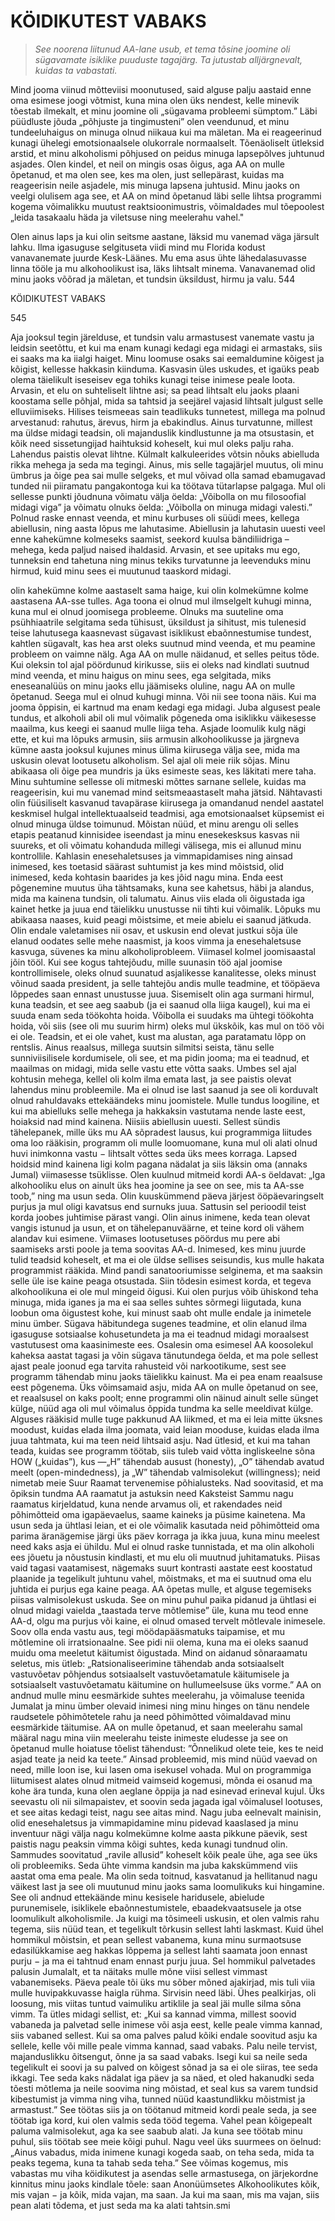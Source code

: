 # KÖIDIKUTEST VABAKS

> *See noorena liitunud AA-lane usub, et tema tõsine joomine oli sügavamate isiklike puuduste tagajärg. Ta jutustab alljärgnevalt, kuidas ta vabastati.*

Mind jooma viinud mõtteviisi moonutused, said alguse palju aastaid enne oma esimese joogi võtmist, kuna mina olen üks nendest, kelle minevik tõestab ilmekalt, et minu joomine oli „sügavama probleemi sümptom.” Läbi püüdluste jõuda „põhjuste ja tingimusteni” olen veendunud, et minu tundeeluhaigus on minuga olnud niikaua kui ma mäletan. Ma ei reageerinud kunagi ühelegi emotsionaalsele olukorrale normaalselt. Tõenäoliselt ütleksid arstid, et minu alkoholismi põhjused on peidus minuga lapsepõlves juhtunud asjades. Olen kindel, et neil on mingis osas õigus, aga AA on mulle õpetanud, et ma olen see, kes ma olen, just sellepärast, kuidas ma reageerisin neile asjadele, mis minuga lapsena juhtusid. Minu jaoks on veelgi olulisem aga see, et AA on mind õpetanud läbi selle lihtsa programmi kogema võimalikku muutust reaktsioonimustris, võimaldades mul tõepoolest „leida tasakaalu häda ja viletsuse ning meelerahu vahel."

Olen ainus laps ja kui olin seitsme aastane, läksid mu vanemad väga järsult lahku. Ilma igasuguse selgituseta viidi mind mu Florida kodust vanavanemate juurde Kesk-Läänes. Mu ema asus ühte lähedalasuvasse linna tööle ja mu alkohoolikust isa, läks lihtsalt minema. Vanavanemad olid minu jaoks võõrad ja mäletan, et tundsin üksildust, hirmu ja valu.
544

KÖIDIKUTEST VABAKS

545

Aja jooksul tegin järelduse, et tundsin valu armastusest vanemate vastu ja leidsin seetõttu, et kui ma enam kunagi kedagi ega midagi ei armastaks, siis ei saaks ma ka iialgi haiget. Minu loomuse osaks sai eemaldumine kõigest ja kõigist, kellesse hakkasin kiinduma. Kasvasin üles uskudes, et igaüks peab olema täielikult iseseisev ega tohiks kunagi teise inimese peale loota. Arvasin, et elu on suhteliselt lihtne asi; sa pead lihtsalt elu jaoks plaani koostama selle põhjal, mida sa tahtsid ja seejärel vajasid lihtsalt julgust selle elluviimiseks. Hilises teismeeas sain teadlikuks tunnetest, millega ma polnud arvestanud: rahutus, ärevus, hirm ja ebakindlus. Ainus turvatunne, millest ma üldse midagi teadsin, oli majanduslik kindlustunne ja ma otsustasin, et kõik need sissetungijad haihtuksid koheselt, kui mul oleks palju raha. Lahendus paistis olevat lihtne. Külmalt kalkuleerides võtsin nõuks abielluda rikka mehega ja seda ma tegingi. Ainus, mis selle tagajärjel muutus, oli minu ümbrus ja õige pea sai mulle selgeks, et mul võivad olla samad ebamugavad tunded nii piiramatu pangakontoga kui ka töötava tütarlapse palgaga. Mul oli sellesse punkti jõudnuna võimatu välja öelda: „Võibolla on mu filosoofial midagi viga” ja võimatu olnuks öelda: „Võibolla on minuga midagi valesti.” Polnud raske ennast veenda, et minu kurbuses oli süüdi mees, kellega abiellusin, ning aasta lõpus me lahutasime. Abiellusin ja lahutasin uuesti veel enne kahekümne kolmeseks saamist, seekord kuulsa bändiliidriga – mehega, keda paljud naised ihaldasid. Arvasin, et see upitaks mu ego, tunneksin end tahetuna ning minus tekiks turvatunne ja leevenduks minu hirmud, kuid minu sees ei muutunud taaskord midagi.

olin kahekümne kolme aastaselt sama haige, kui olin kolmekümne kolme aastasena AA-sse tulles. Aga toona ei olnud mul ilmselgelt kuhugi minna, kuna mul ei olnud joomisega probleeme. Olnuks ma suuteline oma psühhiaatrile selgitama seda tühisust, üksildust ja sihitust, mis tulenesid teise lahutusega kaasnevast sügavast isiklikust ebaõnnestumise tundest, kahtlen sügavalt, kas hea arst oleks suutnud mind veenda, et mu peamine probleem on vaimne nälg. Aga AA on mulle näidanud, et selles peitus tõde. Kui oleksin tol ajal pöördunud kirikusse, siis ei oleks nad kindlati suutnud mind veenda, et minu haigus on minu sees, ega selgitada, miks eneseanalüüs on minu jaoks ellu jäämiseks oluline, nagu AA on mulle õpetanud. Seega mul ei olnud kuhugi minna. Või nii see toona näis. Kui ma jooma õppisin, ei kartnud ma enam kedagi ega midagi. Juba algusest peale tundus, et alkoholi abil oli mul võimalik põgeneda oma isiklikku väikesesse maailma, kus keegi ei saanud mulle liiga teha. Asjade loomulik kulg nägi ette, et kui ma lõpuks armusin, siis armusin alkohoolikusse ja järgneva kümne aasta jooksul kujunes minus ülima kiirusega välja see, mida ma uskusin olevat lootusetu alkoholism. Sel ajal oli meie riik sõjas. Minu abikaasa oli õige pea mundris ja üks esimeste seas, kes läkitati mere taha. Minu suhtumine sellesse oli mitmeski mõttes sarnane sellele, kuidas ma reageerisin, kui mu vanemad mind seitsmeaastaselt maha jätsid. Nähtavasti olin füüsiliselt kasvanud tavapärase kiirusega ja omandanud nendel aastatel keskmisel hulgal intellektuaalseid teadmisi, aga emotsionaalset küpsemist ei olnud minuga üldse toimunud. Mõistan nüüd, et minu arengu oli selles etapis peatanud kinnisidee iseendast ja minu enesekesksus kasvas nii suureks, et oli võimatu kohanduda millegi välisega, mis ei allunud minu kontrollile. Kahlasin enesehaletsuses ja vimmapidamises ning ainsad inimesed, kes toetasid säärast suhtumist ja kes mind mõistsid, olid inimesed, keda kohtasin baarides ja kes jõid nagu mina. Enda eest põgenemine muutus üha tähtsamaks, kuna see kahetsus, häbi ja alandus, mida ma kainena tundsin, oli talumatu. Ainus viis elada oli õigustada iga kainet hetke ja juua end täielikku unustusse nii tihti kui võimalik. Lõpuks mu abikaasa naases, kuid peagi mõistsime, et meie abielu ei saanud jätkuda. Olin endale valetamises nii osav, et uskusin end olevat justkui sõja üle elanud oodates selle mehe naasmist, ja koos vimma ja enesehaletsuse kasvuga, süvenes ka minu alkoholiprobleem. Viimasel kolmel joomisaastal jõin tööl. Kui see kogus tahtejõudu, mille suunasin töö ajal joomise kontrollimisele, oleks olnud suunatud asjalikesse kanalitesse, oleks minust võinud saada president, ja selle tahtejõu andis mulle teadmine, et tööpäeva lõppedes saan ennast unustusse juua. Sisemiselt olin aga surmani hirmul, kuna teadsin, et see aeg saabub (ja ei saanud olla liiga kaugel), kui ma ei suuda enam seda töökohta hoida. Võibolla ei suudaks ma ühtegi töökohta hoida, või siis (see oli mu suurim hirm) oleks mul ükskõik, kas mul on töö või ei ole. Teadsin, et ei ole vahet, kust ma alustan, aga paratamatu lõpp on rentslis. Ainus reaalsus, millega suutsin silmitsi seista, tänu selle sunniviisilisele kordumisele, oli see, et ma pidin jooma; ma ei teadnud, et maailmas on midagi, mida selle vastu ette võtta saaks. Umbes sel ajal kohtusin mehega, kellel oli kolm ilma emata last, ja see paistis olevat lahendus minu probleemile. Ma ei olnud ise last saanud ja see oli korduvalt olnud rahuldavaks ettekäändeks minu joomistele. Mulle tundus loogiline, et kui ma abielluks selle mehega ja hakkaksin vastutama nende laste eest, hoiaksid nad mind kainena. Niisiis abiellusin uuesti. Sellest sündis tähelepanek, mille üks mu AA sõpradest lausus, kui programmiga liitudes oma loo rääkisin, programm oli mulle loomuomane, kuna mul oli alati olnud huvi inimkonna vastu − lihtsalt võttes seda üks mees korraga. Lapsed hoidsid mind kainena ligi kolm pagana nädalat ja siis läksin oma (annaks Jumal) viimasesse tsüklisse. Olen kuulnud mitmeid kordi AA-s öeldavat: „Iga alkohooliku elus on ainult üks hea joomine ja see on see, mis ta AA-sse toob,” ning ma usun seda. Olin kuuskümmend päeva järjest ööpäevaringselt purjus ja mul oligi kavatsus end surnuks juua. Sattusin sel perioodil teist korda joobes juhtimise pärast vangi. Olin ainus inimene, keda tean olevat vangis istunud ja usun, et on tähelepanuväärne, et teine kord oli vähem alandav kui esimene. Viimases lootusetuses pöördus mu pere abi saamiseks arsti poole ja tema soovitas AA-d. Inimesed, kes minu juurde tulid teadsid koheselt, et ma ei ole üldse sellises seisundis, kus mulle hakata programmist rääkida. Mind pandi sanatooriumisse selginema, et ma saaksin selle üle ise kaine peaga otsustada. Siin tõdesin esimest korda, et tegeva alkohoolikuna ei ole mul mingeid õigusi. Kui olen purjus võib ühiskond teha minuga, mida iganes ja ma ei saa selles suhtes sõrmegi liigutada, kuna loobun oma õigustest kohe, kui minust saab oht mulle endale ja inimetele minu ümber. Sügava häbitundega sugenes teadmine, et olin elanud ilma igasuguse sotsiaalse kohusetundeta ja ma ei teadnud midagi moraalsest vastutusest oma kaasinimeste ees.
Osalesin oma esimesel AA koosolekul kaheksa aastat tagasi ja võin sügava tänutundega öelda, et ma pole sellest ajast peale joonud ega tarvita rahusteid või narkootikume, sest see programm tähendab minu jaoks täielikku kainust. Ma ei pea enam reaalsuse eest põgenema. Üks võimsamaid asju, mida AA on mulle õpetanud on see, et reaalsusel on kaks poolt; enne programmi olin näinud ainult selle sünget külge, nüüd aga oli mul võimalus õppida tundma ka selle meeldivat külge. Alguses rääkisid mulle tuge pakkunud AA liikmed, et ma ei leia mitte üksnes moodust, kuidas elada ilma joomata, vaid leian mooduse, kuidas elada ilma juua tahtmata, kui ma teen neid lihtsaid asju. Nad ütlesid, et kui ma tahan teada, kuidas see programm töötab, siis tuleb vaid võtta ingliskeelne sõna HOW („kuidas”), kus —„H” tähendab ausust (honesty), „O” tähendab avatud meelt (open-mindedness), ja „W” tähendab valmisolekut (willingness); neid nimetab meie Suur Raamat tervenemise põhialusteks. Nad soovitasid, et ma õpiksin tundma AA raamatut ja astuksin need Kaksteist Sammu nagu raamatus kirjeldatud, kuna nende arvamus oli, et rakendades neid põhimõtteid oma igapäevaelus, saame kaineks ja püsime kainetena. Ma usun seda ja ühtlasi leian, et ei ole võimalik kasutada neid põhimõtteid oma parima äranägemise järgi üks päev korraga ja ikka juua, kuna minu meelest need kaks asja ei ühildu. Mul ei olnud raske tunnistada, et ma olin alkoholi ees jõuetu ja nõustusin kindlasti, et mu elu oli muutnud juhitamatuks. Piisas vaid tagasi vaatamisest, nägemaks suurt kontrasti aastate eest koostatud plaanide ja tegelikult juhtunu vahel, mõistmaks, et ma ei suutnud oma elu juhtida ei purjus ega kaine peaga. AA õpetas mulle, et alguse tegemiseks piisas valmisolekust uskuda. See on minu puhul paika pidanud ja ühtlasi ei olnud midagi vaielda „taastada terve mõtlemise” üle, kuna mu teod enne AA-d, olgu ma purjus või kaine, ei olnud omased tervelt mõtlevale inimesele. Soov olla enda vastu aus, tegi möödapääsmatuks taipamise, et mu mõtlemine oli irratsionaalne. See pidi nii olema, kuna ma ei oleks saanud muidu oma meeletut käitumist õigustada. Mind on aidanud sõnaraamatu seletus, mis ütleb: „Ratsionaliseerimine tähendab anda sotsiaalselt vastuvõetav põhjendus sotsiaalselt vastuvõetamatule käitumisele ja sotsiaalselt vastuvõetamatu käitumine on hullumeelsuse üks vorme.” AA on andnud mulle minu eesmärkide suhtes meelerahu, ja võimaluse teenida Jumalat ja minu ümber olevaid inimesi ning minu hinges on tänu nendele raudsetele põhimõtetele rahu ja need põhimõtted võimaldavad minu eesmärkide täitumise. AA on mulle õpetanud, et saan meelerahu samal määral nagu mina viin meelerahu teiste inimeste eludesse ja see on õpetanud mulle hoiatuse tõelist tähendust: ”Õnnelikud olete teie, kes te neid asjad teate ja neid ka teete.” Ainsad probleemid, mis mind nüüd vaevad on need, mille loon ise, kui lasen oma isekusel vohada. Mul on programmiga liitumisest alates olnud mitmeid vaimseid kogemusi, mõnda ei osanud ma kohe ära tunda, kuna olen aeglane õppija ja nad esinevad erineval kujul. Üks seevastu oli nii silmapaistev, et soovin seda jagada igal võimalusel lootuses, et see aitas kedagi teist, nagu see aitas mind. Nagu juba eelnevalt mainisin, olid enesehaletsus ja vimmapidamine minu pidevad kaaslased ja minu inventuur nägi välja nagu kolmekümne kolme aasta pikkune päevik, sest paistis nagu peaksin vimma kõigi suhtes, keda kunagi tundnud olin. Sammudes soovitatud „ravile allusid” koheselt kõik peale ühe, aga see üks oli probleemiks. Seda ühte vimma kandsin ma juba kakskümmend viis aastat oma ema peale. Ma olin seda toitnud, kasvatanud ja hellitanud nagu väikest last ja see oli muutunud minu jaoks sama loomulikuks kui hingamine. See oli andnud ettekäände minu kesisele haridusele, abielude purunemisele, isiklikele ebaõnnestumistele, ebaadekvaatsusele ja otse loomulikult alkoholismile. Ja kuigi ma tõsimeeli uskusin, et olen valmis rahu tegema, siis nüüd tean, et tegelikult tõrkusin sellest lahti laskmast. Kuid ühel hommikul mõistsin, et pean sellest vabanema, kuna minu surmaotsuse edasilükkamise aeg hakkas lõppema ja sellest lahti saamata joon ennast purju − ja ma ei tahtnud enam ennast purju juua. Sel hommikul palvetades palusin Jumalalt, et ta näitaks mulle mõne viisi sellest vimmast vabanemiseks. Päeva peale tõi üks mu sõber mõned ajakirjad, mis tuli viia mulle huvipakkuvasse haigla rühma. Sirvisin need läbi. Ühes pealkirjas, oli loosung, mis viitas tuntud vaimuliku artiklile ja seal jäi mulle silma sõna vimm. Ta ütles midagi sellist, et: „Kui sa kannad vimma, millest soovid vabaneda ja palvetad selle inimese või asja eest, kelle peale vimma kannad, siis vabaned sellest. Kui sa oma palves palud kõiki endale soovitud asju ka sellele, kelle või mille peale vimma kannad, saad vabaks. Palu neile tervist, majanduslikku õitsengut, õnne ja sa saad vabaks. Isegi kui sa neile seda tegelikult ei soovi ja su palved on kõigest sõnad ja sa ei ole siiras, tee seda ikkagi. Tee seda kaks nädalat iga päev ja sa näed, et oled hakanudki seda tõesti mõtlema ja neile soovima ning mõistad, et seal kus sa varem tundsid kibestumist ja vimma ning viha, tunned nüüd kaastundlikku mõistmist ja armastust.” See töötas siis ja on töötanud mitmeid kordi peale seda, ja see töötab iga kord, kui olen valmis seda tööd tegema. Vahel pean kõigepealt paluma valmisolekut, aga ka see saabub alati. Ja kuna see töötab minu puhul, siis töötab see meie kõigi puhul. Nagu veel üks suurmees on öelnud: „Ainus vabadus, mida inimene kunagi kogeda saab, on teha seda, mida ta peaks tegema, kuna ta tahab seda teha.” See võimas kogemus, mis vabastas mu viha köidikutest ja asendas selle armastusega, on järjekordne kinnitus minu jaoks kindlale tõele: saan Anonüümsetes Alkohoolikutes kõik, mis vajan − ja kõik, mida vajan, ma saan. Ja kui ma saan, mis ma vajan, siis pean alati tõdema, et just seda ma ka alati tahtsin.smi
